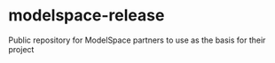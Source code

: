 # modelspace-release
Public repository for ModelSpace partners to use as the basis for their project
